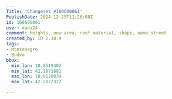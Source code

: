 ```yaml
---
Title: 'Changeset #160600061'
PublishDate: 2024-12-25T11:26:08Z
id: 160600061
user: dada24
comment: heights, new area, roof material, shape, name street
created_by: iD 2.30.4
tags:
- Montenegro
- Budva
bbox:
  min_lon: 18.8519402
  min_lat: 42.2871681
  max_lon: 18.8520034
  max_lat: 42.2872322

---
```

